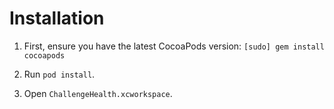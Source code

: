 # Installation

1. First, ensure you have the latest CocoaPods version:
`[sudo] gem install cocoapods`

2. Run `pod install`.

3. Open `ChallengeHealth.xcworkspace`.
